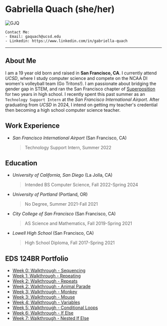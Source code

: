 # **Gabriella Quach (she/her)**
![GJQ](https://ucsdtritons.com/images/2022/8/9/Gabby_Quach.jpg?width=300)

```
Contact Me:
- Email: gaquach@ucsd.edu
- Linkedin: https://www.linkedin.com/in/gabriella-quach
```
---
## About Me

I am a 19 year old born and raised in **San Francisco, CA**. I currently attend *UCSD*, 
where I study computer science and compete on the NCAA DI women's volleyball team (Go Tritons!).  I am passionate about bridging the gender gap in STEM, and ran the San Francisco chapter of [Superposition](https://superposition.tech/) for two years in high school. I recently spent this past summer as an `Technology Support Intern` at the *San Francisco International Airport*. After graduating from *UCSD* in 2024, I intend on getting my teacher's credential then becoming a high school computer science teacher.

## Work Experience
- *San Francisco International Airport* (San Francisco, CA)
    > Technology Support Intern, Summer 2022
    
## Education
* *University of California, San Diego* (La Jolla, CA)
    > Intended BS Computer Science, Fall 2022-Spring 2024
* *University of Portland* (Portland, OR)
    > No Degree, Summer 2021-Fall 2021
* *City College of San Francisco* (San Francisco, CA)
    > AS Science and Mathematics, Fall 2019-Spring 2021
* *Lowell High School* (San Francisco, CA)
    > High School Diploma, Fall 2017-Spring 2021

## EDS 124BR Portfolio
- [Week 0: Walkthrough - Sequencing](https://gjquach.github.io/eds124br-portfolio/week0.html)
- [Week 1: Walkthrough - Repeating](https://gjquach.github.io/eds124br-portfolio/week1.html)
- [Week 2: Walkthrough - Repeats](https://gjquach.github.io/eds124br-portfolio/repeats.html)
- [Week 2: Walkthrough - Animal Parade](https://gjquach.github.io/eds124br-portfolio/animalParade.html)
- [Week 3: Walkthrough - Monkey](https://gjquach.github.io/eds124br-portfolio/monkey.html)
- [Week 3: Walkthrough - Mouse](https://gjquach.github.io/eds124br-portfolio/mouse.html)
- [Week 4: Walkthrough - Variables](https://gjquach.github.io/eds124br-portfolio/shapes.html)
- [Week 5: Walkthrough - Conditional Loops](https://gjquach.github.io/eds124br-portfolio/conditional.html)
- [Week 6: Walkthrough - If Else](https://gjquach.github.io/eds124br-portfolio/if-else.html)
- [Week 7: Walkthrough - Nested If Else](https://gjquach.github.io/eds124br-portfolio/nested-ifelse.html)